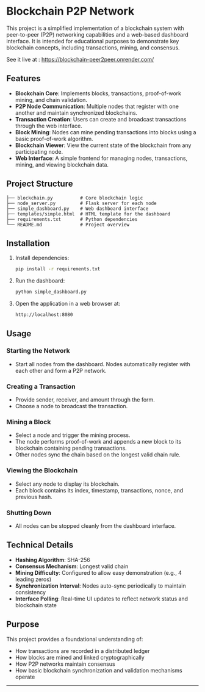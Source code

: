 # Blockchain P2P Network

This project is a simplified implementation of a blockchain system with peer-to-peer (P2P) networking capabilities and a web-based dashboard interface. It is intended for educational purposes to demonstrate key blockchain concepts, including transactions, mining, and consensus.

See it live at : https://blockchain-peer2peer.onrender.com/
## Features

* **Blockchain Core**: Implements blocks, transactions, proof-of-work mining, and chain validation.
* **P2P Node Communication**: Multiple nodes that register with one another and maintain synchronized blockchains.
* **Transaction Creation**: Users can create and broadcast transactions through the web interface.
* **Block Mining**: Nodes can mine pending transactions into blocks using a basic proof-of-work algorithm.
* **Blockchain Viewer**: View the current state of the blockchain from any participating node.
* **Web Interface**: A simple frontend for managing nodes, transactions, mining, and viewing blockchain data.

## Project Structure

```
├── blockchain.py          # Core blockchain logic
├── node_server.py         # Flask server for each node
├── simple_dashboard.py    # Web dashboard interface
├── templates/simple.html  # HTML template for the dashboard
├── requirements.txt       # Python dependencies
└── README.md              # Project overview
```

## Installation

1. Install dependencies:

   ```bash
   pip install -r requirements.txt
   ```

2. Run the dashboard:

   ```bash
   python simple_dashboard.py
   ```

3. Open the application in a web browser at:

   ```
   http://localhost:8080
   ```

## Usage

### Starting the Network

* Start all nodes from the dashboard. Nodes automatically register with each other and form a P2P network.

### Creating a Transaction

* Provide sender, receiver, and amount through the form.
* Choose a node to broadcast the transaction.

### Mining a Block

* Select a node and trigger the mining process.
* The node performs proof-of-work and appends a new block to its blockchain containing pending transactions.
* Other nodes sync the chain based on the longest valid chain rule.

### Viewing the Blockchain

* Select any node to display its blockchain.
* Each block contains its index, timestamp, transactions, nonce, and previous hash.

### Shutting Down

* All nodes can be stopped cleanly from the dashboard interface.

## Technical Details

* **Hashing Algorithm**: SHA-256
* **Consensus Mechanism**: Longest valid chain
* **Mining Difficulty**: Configured to allow easy demonstration (e.g., 4 leading zeros)
* **Synchronization Interval**: Nodes auto-sync periodically to maintain consistency
* **Interface Polling**: Real-time UI updates to reflect network status and blockchain state

## Purpose

This project provides a foundational understanding of:

* How transactions are recorded in a distributed ledger
* How blocks are mined and linked cryptographically
* How P2P networks maintain consensus
* How basic blockchain synchronization and validation mechanisms operate

---
